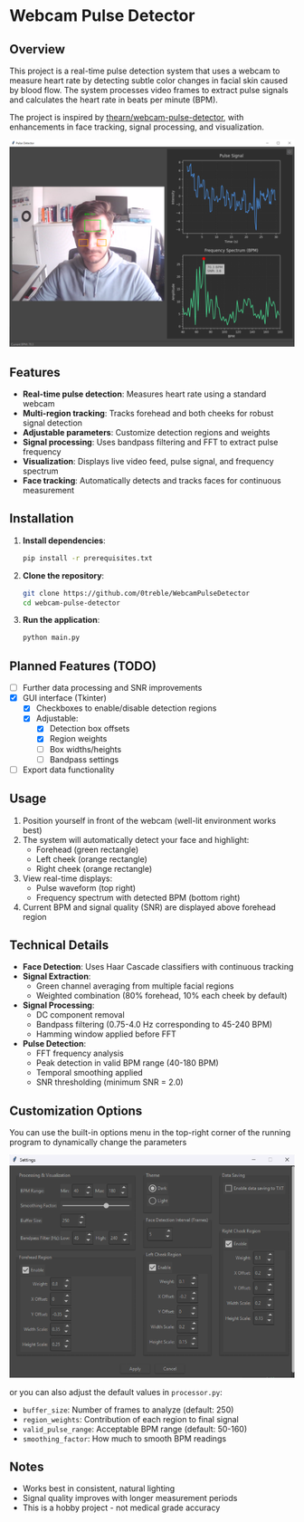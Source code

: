 # Webcam Pulse Detector

## Overview
This project is a real-time pulse detection system that uses a webcam to measure heart rate by detecting subtle color changes in facial skin caused by blood flow. The system processes video frames to extract pulse signals and calculates the heart rate in beats per minute (BPM).

The project is inspired by [thearn/webcam-pulse-detector](https://github.com/thearn/webcam-pulse-detector/tree/no_openmdao), with enhancements in face tracking, signal processing, and visualization.

![app_preview](preview.png)

## Features
- **Real-time pulse detection**: Measures heart rate using a standard webcam
- **Multi-region tracking**: Tracks forehead and both cheeks for robust signal detection
- **Adjustable parameters**: Customize detection regions and weights
- **Signal processing**: Uses bandpass filtering and FFT to extract pulse frequency
- **Visualization**: Displays live video feed, pulse signal, and frequency spectrum
- **Face tracking**: Automatically detects and tracks faces for continuous measurement

## Installation
1. **Install dependencies**:
   ```bash
   pip install -r prerequisites.txt
   ```

2. **Clone the repository**:
   ```bash
   git clone https://github.com/0treble/WebcamPulseDetector
   cd webcam-pulse-detector
   ```

3. **Run the application**:
   ```bash
   python main.py
   ```

## Planned Features (TODO)
- [ ] Further data processing and SNR improvements
- [x] GUI interface (Tkinter)
  - [x] Checkboxes to enable/disable detection regions
  - [x] Adjustable:
    - [x] Detection box offsets
    - [x] Region weights
    - [ ] Box widths/heights
    - [ ] Bandpass settings
- [ ] Export data functionality

## Usage
1. Position yourself in front of the webcam (well-lit environment works best)
2. The system will automatically detect your face and highlight:
   - Forehead (green rectangle)
   - Left cheek (orange rectangle)
   - Right cheek (orange rectangle)
3. View real-time displays:
   - Pulse waveform (top right)
   - Frequency spectrum with detected BPM (bottom right)
4. Current BPM and signal quality (SNR) are displayed above forehead region

## Technical Details
- **Face Detection**: Uses Haar Cascade classifiers with continuous tracking
- **Signal Extraction**: 
  - Green channel averaging from multiple facial regions
  - Weighted combination (80% forehead, 10% each cheek by default)
- **Signal Processing**:
  - DC component removal
  - Bandpass filtering (0.75-4.0 Hz corresponding to 45-240 BPM)
  - Hamming window applied before FFT
- **Pulse Detection**:
  - FFT frequency analysis
  - Peak detection in valid BPM range (40-180 BPM)
  - Temporal smoothing applied
  - SNR thresholding (minimum SNR = 2.0)

## Customization Options
You can use the built-in options menu in the top-right corner of the running program to dynamically
change the parameters

![Settings Menu](settings.png)

or you can also adjust the default values in `processor.py`:
- `buffer_size`: Number of frames to analyze (default: 250)
- `region_weights`: Contribution of each region to final signal
- `valid_pulse_range`: Acceptable BPM range (default: 50-160)
- `smoothing_factor`: How much to smooth BPM readings

## Notes
- Works best in consistent, natural lighting
- Signal quality improves with longer measurement periods
- This is a hobby project - not medical grade accuracy
